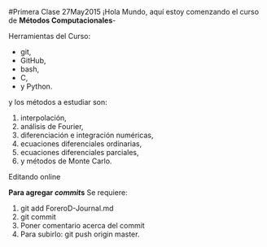 #Primera Clase 27May2015
¡Hola Mundo, aquí estoy comenzando el curso de **Métodos Computacionales**-

Herramientas del Curso:
+ git,
+ GitHub,
+ bash,
+ C,
+ y Python.

y los métodos a estudiar son:

1. interpolación,
2. análisis de Fourier,
3. diferenciación e integración numéricas,
4. ecuaciones diferenciales ordinarias,
5. ecuaciones diferenciales parciales,
6. y métodos de Monte Carlo.

Editando online

**Para agregar *commit*s**
Se requiere:
1. git add ForeroD-Journal.md
2. git commit
3. Poner comentario acerca del commit
4. Para subirlo: git push origin master.
